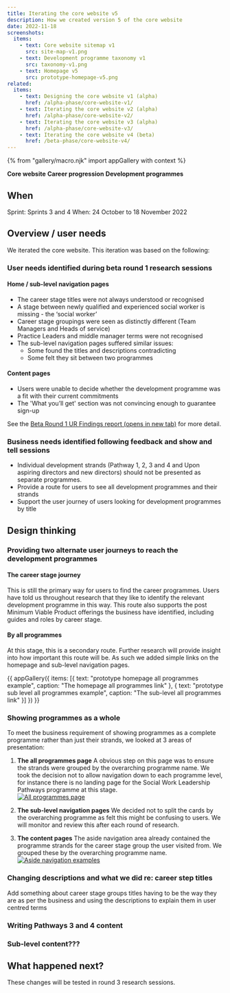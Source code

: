 ```yaml
---
title: Iterating the core website v5
description: How we created version 5 of the core website
date: 2022-11-18
screenshots:
  items:
    - text: Core website sitemap v1
      src: site-map-v1.png
    - text: Development programme taxonomy v1
      src: taxonomy-v1.png
    - text: Homepage v5
      src: prototype-homepage-v5.png
related:
  items:
    - text: Designing the core website v1 (alpha)
      href: /alpha-phase/core-website-v1/
    - text: Iterating the core website v2 (alpha)
      href: /alpha-phase/core-website-v2/
    - text: Iterating the core website v3 (alpha)
      href: /alpha-phase/core-website-v3/
    - text: Iterating the core website v4 (beta)
      href: /beta-phase/core-website-v4/
---
```


{% from "gallery/macro.njk" import appGallery with context %}

<strong class="govuk-tag govuk-tag--turquoise">Core website</strong>&nbsp;<strong class="govuk-tag govuk-tag--purple">Career progression</strong>&nbsp;<strong class="govuk-tag govuk-tag--blue">Development programmes</strong>

## When
Sprint: Sprints 3 and 4
When: 24 October to 18 November 2022

## Overview / user needs
We iterated the core website. This iteration was based on the following:

### User needs identified during beta round 1 research sessions

#### Home / sub-level navigation pages
- The career stage titles were not always understood or recognised
- A stage between newly qualified and experienced social worker is missing - the ‘social worker’
- Career stage groupings were seen as distinctly different (Team Managers and Heads of service)
- Practice Leaders and middle manager terms were not recognised
- The sub-level navigation pages suffered similar issues:
  - Some found the titles and descriptions contradicting
  - Some felt they sit between two programmes

#### Content pages
- Users were unable to decide whether the development programme was a fit with their current commitments
- The 'What you’ll get' section was not convincing enough to guarantee sign-up

See the <a href="https://docs.google.com/presentation/d/1DTwWYCDogFHeTuYVMmxEsMPkJcTsq7GZUMouz_VO-4A/edit?usp=sharing" target="_blank">Beta Round 1 UR Findings report (opens in new tab)</a> for more detail.

### Business needs identified following feedback and show and tell sessions
- Individual development strands (Pathway 1, 2, 3 and 4 and Upon aspiring directors and new directors) should not be presented as separate programmes.
- Provide a route for users to see all development programmes and their strands
- Support the user journey of users looking for development programmes by title

## Design thinking

### Providing two alternate user journeys to reach the development programmes

#### The career stage journey
This is still the primary way for users to find the career programmes. Users have told us throughout research that they like to identify the relevant development programme in this way. This route also supports the post Minimum Viable Product offerings the business have identified, including guides and roles by career stage.

#### By all programmes
At this stage, this is a secondary route. Further research will provide insight into how important this route will be. As such we added simple links on the homepage and sub-level navigation pages.

{{ appGallery({
  items: [{
    text: "prototype homepage all programmes example",
    caption: "The homepage all programmes link"
  }, {
    text: "prototype sub level all programmes example",
    caption: "The sub-level all programmes link"
  }]
}) }}

### Showing programmes as a whole
To meet the business requirement of showing programmes as a complete programme rather than just their strands, we looked at 3 areas of presentation:

1. **The all programmes page**
A obvious step on this page was to ensure the strands were grouped by the overarching programme name. We took the decision not to allow navigation down to each programme level, for instance there is no landing page for the Social Work Leadership Pathways programme at this stage.<br>
<a href="prototype-all-programmes-v1.png" target="_blank">![All programmes page](prototype-all-programmes-v1.png "All programmes page")</a>

2. **The sub-level navigation pages**
We decided not to split the cards by the overarching programme as felt this might be confusing to users. We will monitor and review this after each round of research.

3. **The content pages**
The aside navigation area already contained the programme strands for the career stage group the user visited from. We grouped these by the overarching programme name.<br>
<a href="aside-examples.png" target="_blank">![Aside navigation examples](aside-examples.png "Aside navigation examples")</a>


<!-- Jim. Added these in. Add/change as you see fit. Feel free to integrate into above if it makes sense etc. -->

### Changing descriptions and what we did re: career step titles
 Add something about career stage groups titles having to be the way they are as per the business and using the descriptions to explain them in user centred terms

### Writing Pathways 3 and 4 content

### Sub-level content???

## What happened next?
These changes will be tested in round 3 research sessions.



